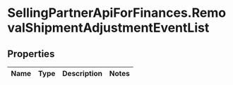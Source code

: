 # SellingPartnerApiForFinances.RemovalShipmentAdjustmentEventList

## Properties
Name | Type | Description | Notes
------------ | ------------- | ------------- | -------------


